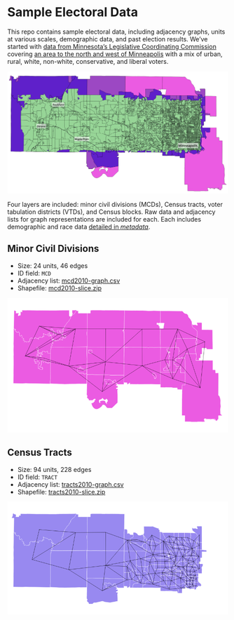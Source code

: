 Sample Electoral Data
===

This repo contains sample electoral data, including adjacency graphs, units
at various scales, demographic data, and past election results. We’ve started
with [data from Minnesota’s Legislative Coordinating Commission](http://www.gis.leg.mn/html/download.html)
covering [an area to the north and west of Minneapolis](MN-sample-area.geojson)
with a mix of urban, rural, white, non-white, conservative, and liberal voters.

![Minnesota Sample Area](MN-sample-data.png)

Four layers are included: minor civil divisions (MCDs), Census tracts, voter
tabulation districts (VTDs), and Census blocks. Raw data and adjacency lists
for graph representations are included for each. Each includes demographic and
race data [detailed in _metadata_](http://www.gis.leg.mn/metadata/redist2010.htm).

Minor Civil Divisions
---

- Size: 24 units, 46 edges
- ID field: `MCD`
- Adjacency list: [mcd2010-graph.csv](mcd2010-graph.csv)
- Shapefile: [mcd2010-slice.zip](mcd2010-slice.zip)

![Minnesota MCDs Graph](mcd2010-graph.png)

Census Tracts
---

- Size: 94 units, 228 edges
- ID field: `TRACT`
- Adjacency list: [tracts2010-graph.csv](tracts2010-graph.csv)
- Shapefile: [tracts2010-slice.zip](tracts2010-slice.zip)

![Minnesota Tracts Graph](tracts2010-graph.png)
